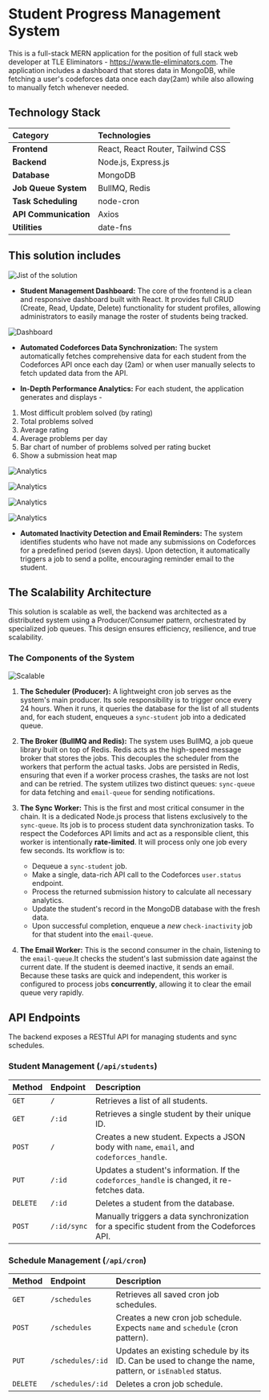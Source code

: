 # Student Progress Management System

This is a full-stack MERN application for the position of full stack web developer at TLE Eliminators - https://www.tle-eliminators.com. The application includes a dashboard that stores data in MongoDB, while fetching a user's codeforces data once each day(2am) while also allowing to manually fetch whenever needed. 


## Technology Stack

| Category             | Technologies                               |
| :------------------- | :----------------------------------------- |
| **Frontend**         | React, React Router, Tailwind CSS          |
| **Backend**          | Node.js, Express.js                        |
| **Database**         | MongoDB                                    |
| **Job Queue System** | BullMQ, Redis                              |
| **Task Scheduling**  | node-cron                                  |
| **API Communication**| Axios                                      |
| **Utilities**        | date-fns                                   |


## This solution includes


![Jist of the solution](images/jist.png)


*   **Student Management Dashboard:** The core of the frontend is a clean and responsive dashboard built with React. It provides full CRUD (Create, Read, Update, Delete) functionality for student profiles, allowing administrators to easily manage the roster of students being tracked.

  
![Dashboard](images/dashboard.png)


*   **Automated Codeforces Data Synchronization:** The system automatically fetches comprehensive data for each student from the Codeforces API once each day (2am) or when user manually selects to fetch updated data from the API.




*   **In-Depth Performance Analytics:** For each student, the application generates and displays -
1. Most difficult problem solved (by rating)
2. Total problems solved
3. Average rating
4. Average problems per day
5. Bar chart of number of problems solved per rating bucket
6. Show a submission heat map


![Analytics](images/analytics-1.png)


![Analytics](images/dashboard-2.png)


![Analytics](images/dashboard-3.png)


![Analytics](images/analytics-2.png)


*   **Automated Inactivity Detection and Email Reminders:** The system  identifies students who have not made any submissions on Codeforces for a predefined period (seven days). Upon detection, it automatically triggers a job to send a polite, encouraging reminder email to the student. 

## The Scalability Architecture

This solution is scalable as well, the backend was architected as a distributed system using a Producer/Consumer pattern, orchestrated by specialized job queues. This design ensures efficiency, resilience, and true scalability.

### The Components of the System


![Scalable](images/scalable.png)


1.  **The Scheduler (Producer):** A lightweight cron job serves as the system's main producer. Its sole responsibility is to trigger once every 24 hours. When it runs, it queries the database for the list of all students and, for each student, enqueues a `sync-student` job into a dedicated queue. 

2.  **The Broker (BullMQ and Redis):** The system uses BullMQ, a job queue library built on top of Redis. Redis acts as the high-speed message broker that stores the jobs. This decouples the scheduler from the workers that perform the actual tasks. Jobs are persisted in Redis, ensuring that even if a worker process crashes, the tasks are not lost and can be retried. The system utilizes two distinct queues: `sync-queue` for data fetching and `email-queue` for sending notifications.

3.  **The Sync Worker:** This is the first and most critical consumer in the chain. It is a dedicated Node.js process that listens exclusively to the `sync-queue`. Its job is to process student data synchronization tasks. To respect the Codeforces API limits and act as a responsible client, this worker is intentionally **rate-limited**. It will process only one job every few seconds. Its workflow is to:
    *   Dequeue a `sync-student` job.
    *   Make a single, data-rich API call to the Codeforces `user.status` endpoint.
    *   Process the returned submission history to calculate all necessary analytics.
    *   Update the student's record in the MongoDB database with the fresh data.
    *   Upon successful completion, enqueue a *new* `check-inactivity` job for that student into the `email-queue`.

4.  **The Email Worker:** This is the second consumer in the chain, listening to the `email-queue`.It checks the student's last submission date against the current date. If the student is deemed inactive, it sends an email. Because these tasks are quick and independent, this worker is configured to process jobs **concurrently**, allowing it to clear the email queue very rapidly.

## API Endpoints

The backend exposes a RESTful API for managing students and sync schedules.

### Student Management (`/api/students`)

| Method | Endpoint               | Description                                                                                                   |
| :----- | :--------------------- | :------------------------------------------------------------------------------------------------------------ |
| `GET`  | `/`                    | Retrieves a list of all students.                                                                             |
| `GET`  | `/:id`                 | Retrieves a single student by their unique ID.                                                                |
| `POST` | `/`                    | Creates a new student. Expects a JSON body with `name`, `email`, and `codeforces_handle`.                       |
| `PUT`  | `/:id`                 | Updates a student's information. If the `codeforces_handle` is changed, it re-fetches data.                    |
| `DELETE`| `/:id`                 | Deletes a student from the database.                                                                          |
| `POST` | `/:id/sync`            | Manually triggers a data synchronization for a specific student from the Codeforces API.                      |

### Schedule Management (`/api/cron`)

| Method | Endpoint               | Description                                                                                                   |
| :----- | :--------------------- | :------------------------------------------------------------------------------------------------------------ |
| `GET`  | `/schedules`           | Retrieves all saved cron job schedules.                                                                       |
| `POST` | `/schedules`           | Creates a new cron job schedule. Expects `name` and `schedule` (cron pattern).                                |
| `PUT`  | `/schedules/:id`       | Updates an existing schedule by its ID. Can be used to change the name, pattern, or `isEnabled` status.       |
| `DELETE`| `/schedules/:id`       | Deletes a cron job schedule.                                                                                  |

